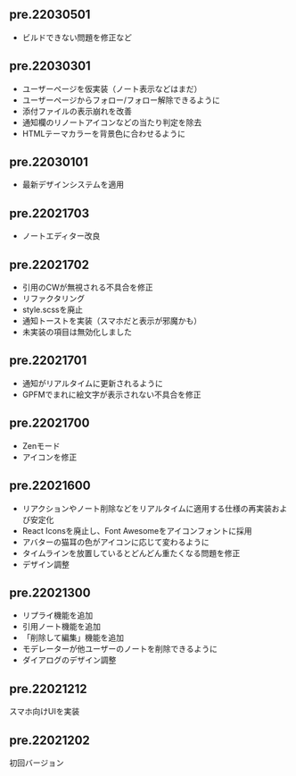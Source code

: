 ## pre.22030501

* ビルドできない問題を修正など
## pre.22030301

* ユーザーページを仮実装（ノート表示などはまだ）
* ユーザーページからフォロー/フォロー解除できるように
* 添付ファイルの表示崩れを改善
* 通知欄のリノートアイコンなどの当たり判定を除去
* HTMLテーマカラーを背景色に合わせるように

## pre.22030101

* 最新デザインシステムを適用

## pre.22021703

* ノートエディター改良

## pre.22021702

* 引用のCWが無視される不具合を修正
* リファクタリング
* style.scssを廃止
* 通知トーストを実装（スマホだと表示が邪魔かも）
* 未実装の項目は無効化しました

## pre.22021701

* 通知がリアルタイムに更新されるように
* GPFMでまれに絵文字が表示されない不具合を修正

## pre.22021700

* Zenモード
* アイコンを修正

## pre.22021600

* リアクションやノート削除などをリアルタイムに適用する仕様の再実装および安定化
* React Iconsを廃止し、Font Awesomeをアイコンフォントに採用
* アバターの猫耳の色がアイコンに応じて変わるように
* タイムラインを放置しているとどんどん重たくなる問題を修正
* デザイン調整

## pre.22021300

* リプライ機能を追加
* 引用ノート機能を追加
* 「削除して編集」機能を追加
* モデレーターが他ユーザーのノートを削除できるように
* ダイアログのデザイン調整

## pre.22021212

スマホ向けUIを実装

## pre.22021202

初回バージョン
